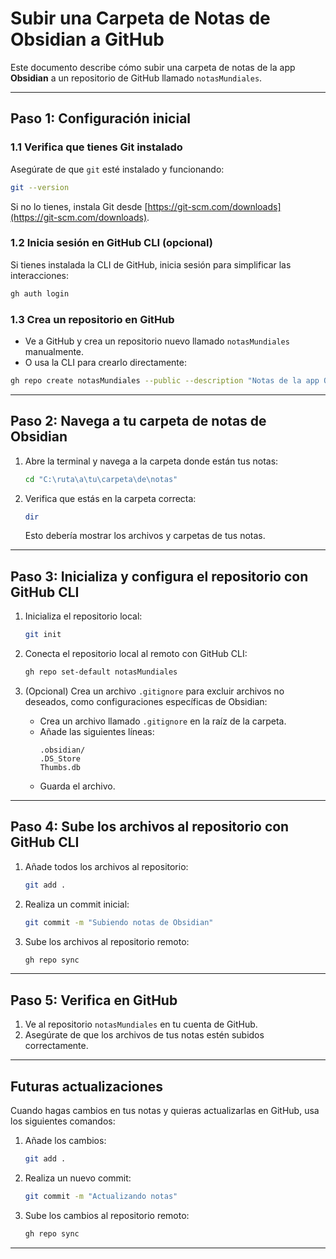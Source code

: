 # Subir una Carpeta de Notas de Obsidian a GitHub

Este documento describe cómo subir una carpeta de notas de la app **Obsidian** a un repositorio de GitHub llamado `notasMundiales`.

---

## **Paso 1: Configuración inicial**

### 1.1 Verifica que tienes Git instalado
Asegúrate de que `git` esté instalado y funcionando:
```bash
git --version
```
Si no lo tienes, instala Git desde [https://git-scm.com/downloads](https://git-scm.com/downloads).

### 1.2 Inicia sesión en GitHub CLI (opcional)
Si tienes instalada la CLI de GitHub, inicia sesión para simplificar las interacciones:
```bash
gh auth login
```

### 1.3 Crea un repositorio en GitHub
- Ve a GitHub y crea un repositorio nuevo llamado `notasMundiales` manualmente.
- O usa la CLI para crearlo directamente:
```bash
gh repo create notasMundiales --public --description "Notas de la app Obsidian"
```

---

## **Paso 2: Navega a tu carpeta de notas de Obsidian**
1. Abre la terminal y navega a la carpeta donde están tus notas:
   ```bash
   cd "C:\ruta\a\tu\carpeta\de\notas"
   ```

2. Verifica que estás en la carpeta correcta:
   ```bash
   dir
   ```
   Esto debería mostrar los archivos y carpetas de tus notas.

---

## **Paso 3: Inicializa y configura el repositorio con GitHub CLI**
1. Inicializa el repositorio local:
   ```bash
   git init
   ```

2. Conecta el repositorio local al remoto con GitHub CLI:
   ```bash
   gh repo set-default notasMundiales
   ```

3. (Opcional) Crea un archivo `.gitignore` para excluir archivos no deseados, como configuraciones específicas de Obsidian:
   - Crea un archivo llamado `.gitignore` en la raíz de la carpeta.
   - Añade las siguientes líneas:
     ```
     .obsidian/
     .DS_Store
     Thumbs.db
     ```
   - Guarda el archivo.

---

## **Paso 4: Sube los archivos al repositorio con GitHub CLI**
1. Añade todos los archivos al repositorio:
   ```bash
   git add .
   ```

2. Realiza un commit inicial:
   ```bash
   git commit -m "Subiendo notas de Obsidian"
   ```

3. Sube los archivos al repositorio remoto:
   ```bash
   gh repo sync
   ```

---

## **Paso 5: Verifica en GitHub**
1. Ve al repositorio `notasMundiales` en tu cuenta de GitHub.
2. Asegúrate de que los archivos de tus notas estén subidos correctamente.

---

## **Futuras actualizaciones**
Cuando hagas cambios en tus notas y quieras actualizarlas en GitHub, usa los siguientes comandos:

1. Añade los cambios:
   ```bash
   git add .
   ```

2. Realiza un nuevo commit:
   ```bash
   git commit -m "Actualizando notas"
   ```

3. Sube los cambios al repositorio remoto:
   ```bash
   gh repo sync
   ```

---

